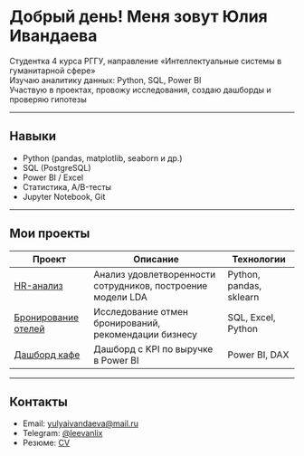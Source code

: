 # Добрый день! Меня зовут Юлия Ивандаева

Студентка 4 курса РГГУ, направление «Интеллектуальные системы в гуманитарной сфере»  
Изучаю аналитику данных: Python, SQL, Power BI  
Участвую в проектах, провожу исследования, создаю дашборды и проверяю гипотезы

---

## Навыки

- Python (pandas, matplotlib, seaborn и др.)
- SQL (PostgreSQL)
- Power BI / Excel
- Статистика, A/B-тесты
- Jupyter Notebook, Git

---

## Мои проекты

| Проект | Описание | Технологии |
|--------|----------|------------|
| [HR-анализ](https://github.com/your_username/hr-analysis-project) | Анализ удовлетворенности сотрудников, построение модели LDA | Python, pandas, sklearn |
| [Бронирование отелей](https://github.com/...) | Исследование отмен бронирований, рекомендации бизнесу | SQL, Excel, Python |
| [Дашборд кафе](https://github.com/...) | Дашборд с KPI по выручке в Power BI | Power BI, DAX |

---

## Контакты

- Email: yulyaivandaeva@mail.ru  
- Telegram: [@leevanlix](https://t.me/leevanlix)  
- Резюме: [CV](https://drive.google.com/file/d/1KtyBV55Oi3XZB6ATJxH2Z5RgLrLy4wGq/view?usp=sharing)

